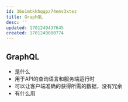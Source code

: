 ```yaml
---
id: 36o1mtkkhqqpz74emv3xtez
title: GraphQL
desc: ''
updated: 1701249437645
created: 1701249080774
---
```


## GraphQL
 - 是什么
  - 用于API的查询语言和服务端运行时
  - 可以让客户端准确的获得所需的数据，没有冗余
 - 有什么用